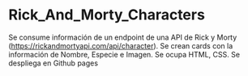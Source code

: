 # Rick_And_Morty_Characters
Se consume información de un endpoint de una API de Rick y Morty (https://rickandmortyapi.com/api/character). Se crean cards con la información de Nombre, Especie e Imagen. Se ocupa HTML, CSS.
Se despliega en Github pages 
